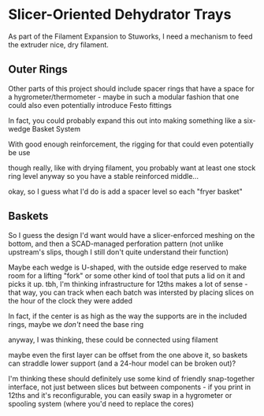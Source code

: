# Slicer-Oriented Dehydrator Trays

As part of the Filament Expansion to Stuworks, I need a mechanism to feed the extruder nice, dry filament.

## Outer Rings

Other parts of this project should include spacer rings that have a space for a hygrometer/thermometer - maybe in such a modular fashion that one could also even potentially introduce Festo fittings

In fact, you could probably expand this out into making something like a six-wedge Basket System

With good enough reinforcement, the rigging for that could even potentially be use

though really, like with drying filament, you probably want at least one stock ring level anyway so you have a stable reinforced middle...

okay, so I guess what I'd do is add a spacer level so each "fryer basket"

## Baskets

So I guess the design I'd want would have a slicer-enforced meshing on the bottom, and then a SCAD-managed perforation pattern (not unlike upstream's slips, though I still don't quite understand their function)

Maybe each wedge is U-shaped, with the outside edge reserved to make room for a lifting "fork" or some other kind of tool that puts a lid on it and picks it up. tbh, I'm thinking infrastructure for 12ths makes a lot of sense - that way, you can track when each batch was intersted by placing slices on the hour of the clock they were added

In fact, if the center is as high as the way the supports are in the included rings, maybe we *don't* need the base ring

anyway, I was thinking, these could be connected using filament

maybe even the first layer can be offset from the one above it, so baskets can straddle lower support (and a 24-hour model can be broken out)?

I'm thinking these should definitely use some kind of friendly snap-together interface, not just between slices but between components - if you print in 12ths and it's reconfigurable, you can easily swap in a hygrometer or spooling system (where you'd need to replace the cores)
